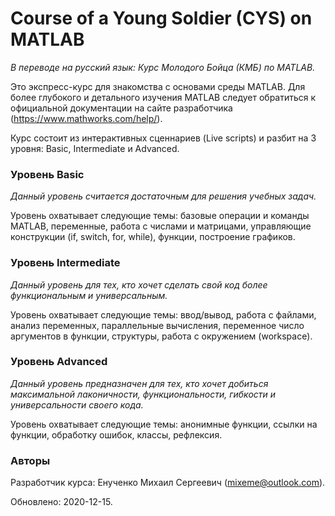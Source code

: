 # Course of a Young Soldier (CYS) on MATLAB
_В переводе на русский язык: Курс Молодого Бойца (КМБ) по MATLAB._

Это экспресс-курс для знакомства с основами среды MATLAB. Для более глубокого и детального изучения MATLAB следует обратиться к официальной документации на сайте разработчика (https://www.mathworks.com/help/).

Курс состоит из интерактивных сценнариев (Live scripts) и разбит на 3 уровня: Basic, Intermediate и Advanced.

### Уровень Basic
_Данный уровень считается достаточным для решения учебных задач._

Уровень охватывает следующие темы: базовые операции и команды MATLAB, переменные, работа с числами и матрицами, управляющие конструкции (if, switch, for, while), функции, построение графиков.

### Уровень Intermediate
_Данный уровень для тех, кто хочет сделать свой код более функциональным и универсальным._

Уровень охватывает следующие темы: ввод/вывод, работа с файлами, анализ переменных, параллельные вычисления, переменное число аргументов в функции, структуры, работа с окружением (workspace).

### Уровень Advanced
_Данный уровень предназначен для тех, кто хочет добиться максимальной лаконичности, функциональности, гибкости и универсальности своего кода._

Уровень охватывает следующие темы: анонимные функции, ссылки на функции, обработку ошибок, классы, рефлексия.

### Авторы
Разработчик курса: Енученко Михаил Сергеевич (mixeme@outlook.com).

Обновлено: 2020-12-15.

